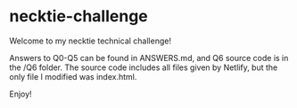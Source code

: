 # necktie-challenge

Welcome to my necktie technical challenge!

Answers to Q0-Q5 can be found in ANSWERS.md, and Q6 source code is in the /Q6 folder. The source code includes all files given by Netlify, but the only file I modified was index.html.

Enjoy!
